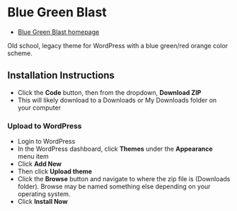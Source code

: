 # Blue Green Blast

* [Blue Green Blast homepage](https://www.jasong-designs.com/2011/04/25/blue-green-blast/)

Old school, legacy theme for WordPress with a blue green/red orange color scheme.

## Installation Instructions
* Click the **Code** button, then from the dropdown, **Download ZIP**
* This will likely download to a Downloads or My Downloads folder on your computer

### Upload to WordPress
* Login to WordPress
* In the WordPress dashboard, click **Themes** under the **Appearance** menu item
* Click **Add New**
* Then click **Upload theme**
* Click the **Browse** button and navigate to where the zip file is (Downloads folder). Browse may be named something else depending on your operating system.
* Click **Install Now**
